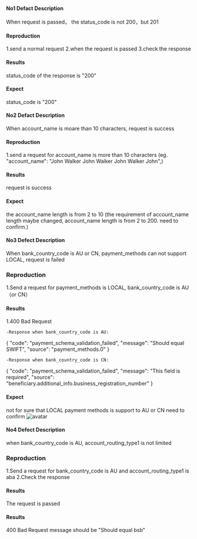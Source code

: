 #### No1 Defact Description
When request is passed， the status_code is not 200，but 201
#### Reproduction
1.send a normal request
2.when the request is passed
3.check the response
#### Results
status_code of the response is "200"
#### Expect
status_code is "200"

#### No2 Defact Description
When account_name is moare than 10 characters, request is success
#### Reproduction
1.send a request for account_name is more than 10 characters
(eg. "account_name": "John Walker John Walker John Walker John",)
#### Results
request is success
#### Expect
the account_name length is from 2 to 10
(the requirement of account_name length maybe changed, account_name length is from 2 to 200. need to confirm.)

#### No3 Defect Description
When bank_country_code is AU or CN, payment_methods can not support LOCAL, request is failed
### Reproduction
1.Send a request for payment_methods is LOCAL, bank_country_code is AU（or CN）
#### Results
1.400 Bad Request

    -Response when bank_country_code is AU:
{
  "code": "payment_schema_validation_failed",
  "message": "Should equal SWIFT",
  "source": "payment_methods.0"
}

    -Response when bank_country_code is CN:
{
  "code": "payment_schema_validation_failed",
  "message": "This field is required",
  "source": "beneficiary.additional_info.business_registration_number"
}
#### Expect
not for sure that LOCAL payment methods is support to AU or CN
need to confirm
![avatar](/Users/gaoyuhang/Downloads/1.png)

#### No4 Defect Description
when bank_country_code is AU, account_routing_type1 is not limited
### Reproduction
1.Send a request for bank_country_code is AU and account_routing_type1 is aba
2.Check the response
#### Results
The request is passed
#### Results
400 Bad Request
message should be "Should equal bsb"